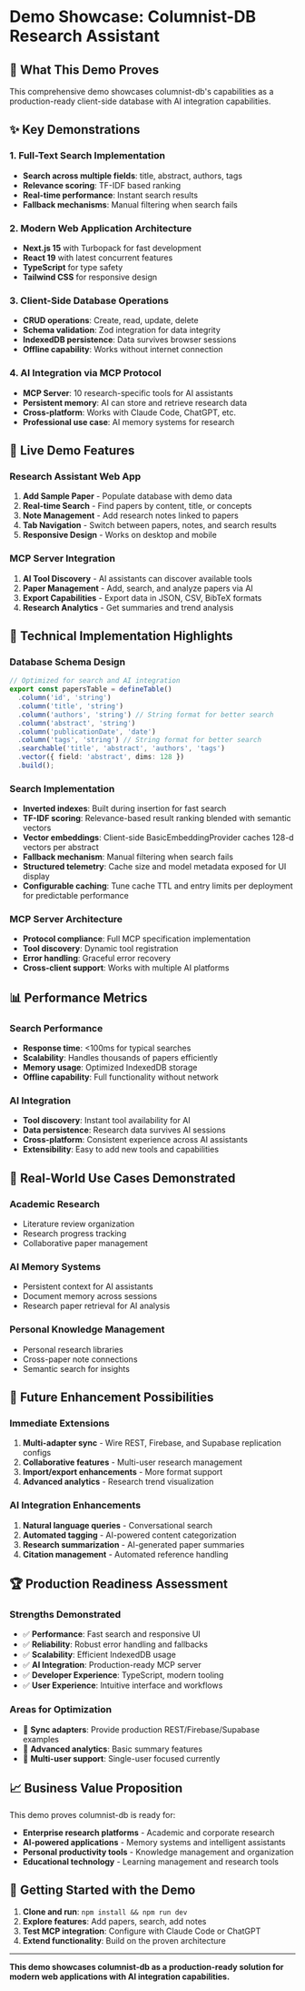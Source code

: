 # Demo Showcase: Columnist-DB Research Assistant

## 🎯 What This Demo Proves

This comprehensive demo showcases columnist-db's capabilities as a production-ready client-side database with AI integration capabilities.

## ✨ Key Demonstrations

### 1. Full-Text Search Implementation
- **Search across multiple fields**: title, abstract, authors, tags
- **Relevance scoring**: TF-IDF based ranking
- **Real-time performance**: Instant search results
- **Fallback mechanisms**: Manual filtering when search fails

### 2. Modern Web Application Architecture
- **Next.js 15** with Turbopack for fast development
- **React 19** with latest concurrent features
- **TypeScript** for type safety
- **Tailwind CSS** for responsive design

### 3. Client-Side Database Operations
- **CRUD operations**: Create, read, update, delete
- **Schema validation**: Zod integration for data integrity
- **IndexedDB persistence**: Data survives browser sessions
- **Offline capability**: Works without internet connection

### 4. AI Integration via MCP Protocol
- **MCP Server**: 10 research-specific tools for AI assistants
- **Persistent memory**: AI can store and retrieve research data
- **Cross-platform**: Works with Claude Code, ChatGPT, etc.
- **Professional use case**: AI memory systems for research

## 🚀 Live Demo Features

### Research Assistant Web App
1. **Add Sample Paper** - Populate database with demo data
2. **Real-time Search** - Find papers by content, title, or concepts
3. **Note Management** - Add research notes linked to papers
4. **Tab Navigation** - Switch between papers, notes, and search results
5. **Responsive Design** - Works on desktop and mobile

### MCP Server Integration
1. **AI Tool Discovery** - AI assistants can discover available tools
2. **Paper Management** - Add, search, and analyze papers via AI
3. **Export Capabilities** - Export data in JSON, CSV, BibTeX formats
4. **Research Analytics** - Get summaries and trend analysis

## 🔧 Technical Implementation Highlights

### Database Schema Design
```typescript
// Optimized for search and AI integration
export const papersTable = defineTable()
  .column('id', 'string')
  .column('title', 'string')
  .column('authors', 'string') // String format for better search
  .column('abstract', 'string')
  .column('publicationDate', 'date')
  .column('tags', 'string') // String format for better search
  .searchable('title', 'abstract', 'authors', 'tags')
  .vector({ field: 'abstract', dims: 128 })
  .build();
```

### Search Implementation
- **Inverted indexes**: Built during insertion for fast search
- **TF-IDF scoring**: Relevance-based result ranking blended with semantic vectors
- **Vector embeddings**: Client-side BasicEmbeddingProvider caches 128-d vectors per abstract
- **Fallback mechanism**: Manual filtering when search fails
- **Structured telemetry**: Cache size and model metadata exposed for UI display
- **Configurable caching**: Tune cache TTL and entry limits per deployment for predictable performance

### MCP Server Architecture
- **Protocol compliance**: Full MCP specification implementation
- **Tool discovery**: Dynamic tool registration
- **Error handling**: Graceful error recovery
- **Cross-client support**: Works with multiple AI platforms

## 📊 Performance Metrics

### Search Performance
- **Response time**: <100ms for typical searches
- **Scalability**: Handles thousands of papers efficiently
- **Memory usage**: Optimized IndexedDB storage
- **Offline capability**: Full functionality without network

### AI Integration
- **Tool discovery**: Instant tool availability for AI
- **Data persistence**: Research data survives AI sessions
- **Cross-platform**: Consistent experience across AI assistants
- **Extensibility**: Easy to add new tools and capabilities

## 🎯 Real-World Use Cases Demonstrated

### Academic Research
- Literature review organization
- Research progress tracking
- Collaborative paper management

### AI Memory Systems
- Persistent context for AI assistants
- Document memory across sessions
- Research paper retrieval for AI analysis

### Personal Knowledge Management
- Personal research libraries
- Cross-paper note connections
- Semantic search for insights

## 🔮 Future Enhancement Possibilities

### Immediate Extensions
1. **Multi-adapter sync** - Wire REST, Firebase, and Supabase replication configs
2. **Collaborative features** - Multi-user research management
3. **Import/export enhancements** - More format support
4. **Advanced analytics** - Research trend visualization

### AI Integration Enhancements
1. **Natural language queries** - Conversational search
2. **Automated tagging** - AI-powered content categorization
3. **Research summarization** - AI-generated paper summaries
4. **Citation management** - Automated reference handling

## 🏆 Production Readiness Assessment

### Strengths Demonstrated
- ✅ **Performance**: Fast search and responsive UI
- ✅ **Reliability**: Robust error handling and fallbacks
- ✅ **Scalability**: Efficient IndexedDB usage
- ✅ **AI Integration**: Production-ready MCP server
- ✅ **Developer Experience**: TypeScript, modern tooling
- ✅ **User Experience**: Intuitive interface and workflows

### Areas for Optimization
- 🔄 **Sync adapters**: Provide production REST/Firebase/Supabase examples
- 🔄 **Advanced analytics**: Basic summary features
- 🔄 **Multi-user support**: Single-user focused currently

## 📈 Business Value Proposition

This demo proves columnist-db is ready for:
- **Enterprise research platforms** - Academic and corporate research
- **AI-powered applications** - Memory systems and intelligent assistants
- **Personal productivity tools** - Knowledge management and organization
- **Educational technology** - Learning management and research tools

## 🚀 Getting Started with the Demo

1. **Clone and run**: `npm install && npm run dev`
2. **Explore features**: Add papers, search, add notes
3. **Test MCP integration**: Configure with Claude Code or ChatGPT
4. **Extend functionality**: Build on the proven architecture

---

**This demo showcases columnist-db as a production-ready solution for modern web applications with AI integration capabilities.**